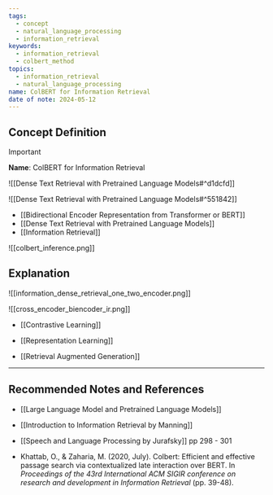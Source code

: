 ```yaml
---
tags:
  - concept
  - natural_language_processing
  - information_retrieval
keywords:
  - information_retrieval
  - colbert_method
topics:
  - information_retrieval
  - natural_language_processing
name: ColBERT for Information Retrieval
date of note: 2024-05-12
---
```


## Concept Definition

>[!important]
>**Name**: ColBERT for Information Retrieval

![[Dense Text Retrieval with Pretrained Language Models#^d1dcfd]]

![[Dense Text Retrieval with Pretrained Language Models#^551842]]


- [[Bidirectional Encoder Representation from Transformer or BERT]]
- [[Dense Text Retrieval with Pretrained Language Models]]
- [[Information Retrieval]]

![[colbert_inference.png]]



## Explanation

![[information_dense_retrieval_one_two_encoder.png]]

![[cross_encoder_biencoder_ir.png]]



- [[Contrastive Learning]]
- [[Representation Learning]]

- [[Retrieval Augmented Generation]]




-----------
##  Recommended Notes and References

- [[Large Language Model and Pretrained Language Models]]

- [[Introduction to Information Retrieval by Manning]]
- [[Speech and Language Processing by Jurafsky]] pp 298 - 301
- Khattab, O., & Zaharia, M. (2020, July). Colbert: Efficient and effective passage search via contextualized late interaction over BERT. In _Proceedings of the 43rd International ACM SIGIR conference on research and development in Information Retrieval_ (pp. 39-48).
